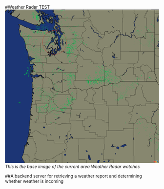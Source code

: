 #Weather Radar TEST
![Radar Base Image](https://raw.githubusercontent.com/Bingram/WUnderGround_TEST/master/CurrentBounds-PNW.png)
*This is the base image of the current area Weather Radar watches*

##A backend server for retrieving a weather report and determining whether weather is incoming

